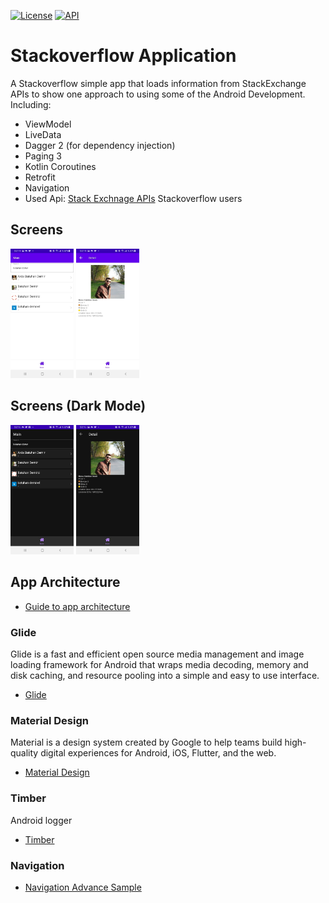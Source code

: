 [![License](https://img.shields.io/badge/License-Apache%202.0-blue.svg)](https://opensource.org/licenses/Apache-2.0)
[![API](https://img.shields.io/badge/API-21%2B-red.svg?style=flat)](https://android-arsenal.com/api?level=21)
# Stackoverflow Application
A Stackoverflow simple app that loads information from StackExchange APIs to show one approach to using some of the Android Development. Including:
 - ViewModel
 - LiveData
 - Dagger 2 (for dependency injection)
 - Paging 3
 - Kotlin Coroutines
 - Retrofit
 - Navigation
 - Used Api: [Stack Exchnage APIs](https://api.stackexchange.com/) Stackoverflow users

 ## Screens
 <div>
   <img src="/screens/light_1.jpg" width="20%"/>
   <img src="/screens/light_2.jpg" width="20%"/>
 </div>

 ## Screens (Dark Mode)
  <div>
    <img src="/screens/dark_1.jpg" width="20%"/>
    <img src="/screens/dark_2.jpg" width="20%"/>
  </div>

## App Architecture
 - [Guide to app architecture](https://developer.android.com/jetpack/guide)
### Glide
Glide is a fast and efficient open source media management and image loading framework for Android
that wraps media decoding, memory and disk caching, and resource pooling into a simple and easy to
use interface.
 - [Glide](http://bumptech.github.io/glide/)
### Material Design
Material is a design system created by Google to help teams build high-quality digital experiences
for Android, iOS, Flutter, and the web.
 - [Material Design](https://material.io/)
### Timber
Android logger
 - [Timber](https://github.com/JakeWharton/timber)
### Navigation
 - [Navigation Advance Sample](https://github.com/android/architecture-components-samples/tree/master/NavigationAdvancedSample)
